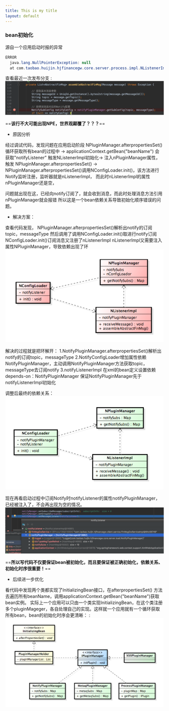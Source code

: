 ```yaml
---
title: This is my title
layout: default
---
```


### bean初始化

源自一个应用启动时报的异常
```java
ERROR
  java.lang.NullPointerException: null
  at com.taobao.huijin.hjfinancegw.core.server.process.impl.NListenerImpl.assembleAbstractFinMsg(NListenerImpl.java:122) ~[hjfinancegw-core-1.0.0.37.jar:1.0.0.37]
```

查看最近一次发布分支
:![npe](../assets/img/NPE.png)

==**该行不大可能出现NPE，世界观颠覆了？？？**==

* 原因分析

经过调试代码，发现问题在应用启动阶段
NPluginManager.afterpropertiesSet() 循环获取所有bean的过程中
  -> applicationContext.getBean("beanName") 会获取"notifyListener"
  触发NListenerImpl初始化-> 注入nPluginManager属性，触发
  NPluginManager.afterpropertiesSet()
  -> NPluginManager.afterpropertiesSet()调用NConfigLoader.init()，该方法进行Notify监听注册，监听器就是nListenerImpl，
  而此时nListenerImpl的属性nPluginManager还是空，

  问题就出现在这，已经向notify订阅了，就会收到消息，而此时处理消息方法引用nPluginManager就会报错
  所以这是一个bean依赖关系导致初始化顺序错误的问题。

* 解决方案：

查看代码发现，
  NPluginManager.afterpropertiesSet()解析出notify的订阅topic，messageType
  然后调用了调用NConfigLoader.init()取进行notify订阅
  NConfigLoader.init()订阅消息又注册了nListenerImpl
  nListenerImpl又需要注入属性NPluginManager，导致依赖出现了环
![](../assets/img/dependency-error.png)


解决的过程就是把环解开：
  1.NotifyPluginManager.afterpropertiesSet()解析出notify的订阅topic，messageType
  2.NotifyConfigLoader增加属性依赖NotifyPluginManager，主动调用NotifyPluginManager方法获取topic，messageType去订阅notify
  3.notifyListenerImpl 在xml的bean定义设置依赖depends-on：NotifyPluginManager 保证NotifyPluginManager先于notifyListenerImpl初始化

  调整后最终的依赖关系：
![](../assets/img/dependency.png)


现在再看启动过程中订阅Notify时notifyListener的属性notifyPluginManager，已经被注入了，不会再出现为空的情况。
![](../assets/img/dependency-modified.png)


==**所以写代码不仅要保证bean被初始化，而且要保证被正确初始化，依赖关系、初始化时序很重要！**==

* 后续进一步优化

看代码中发现两个类都实现了InitializingBean接口，在afterpropertiesSet() 方法去遍历所有beanName，调用applicationContext.getBean("beanName")获取bean实例。 实际上一个应用可以只由一个类实现InitializingBean，在这个类注册多个pluginMageger，各自处理自己的实现。这样就一个应用就有一个循环获取所有bean，bean的初始化时序会更清晰：
:![](../assets/img/dependency-tooptimize.png)
